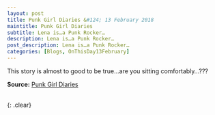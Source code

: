```yaml
---
layout: post
title: Punk Girl Diaries &#124; 13 February 2018
maintitle: Punk Girl Diaries
subtitle: Lena is…a Punk Rocker…
description: Lena is…a Punk Rocker…
post_description: Lena is…a Punk Rocker…
categories: [Blogs, OnThisDay13February]
---
```


<p>This story is almost to good to be true…are you sitting comfortably…???</p>
<p><strong>Source:</strong> <a class="external-link" href="https://punkgirldiaries.com/zena-macaroni-in-punk-rocker-shocker/">Punk Girl Diaries</a></p>

<br />{: .clear}

